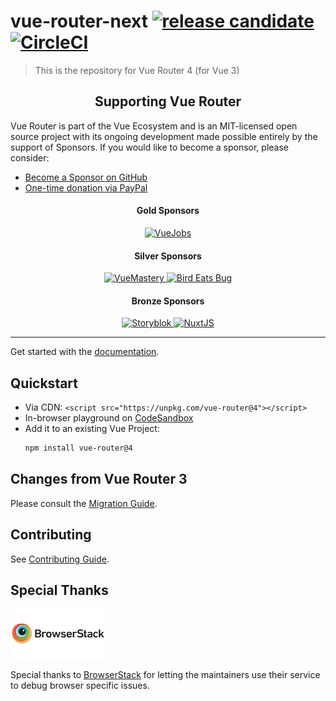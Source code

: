 # vue-router-next [![release candidate](https://img.shields.io/npm/v/vue-router/next.svg)](https://www.npmjs.com/package/vue-router/v/next) [![CircleCI](https://badgen.net/circleci/github/vuejs/router/master)](https://circleci.com/gh/vuejs/router)

> This is the repository for Vue Router 4 (for Vue 3)

<h2 align="center">Supporting Vue Router</h2>

Vue Router is part of the Vue Ecosystem and is an MIT-licensed open source project with its ongoing development made possible entirely by the support of Sponsors. If you would like to become a sponsor, please consider:

- [Become a Sponsor on GitHub](https://github.com/sponsors/posva)
- [One-time donation via PayPal](https://paypal.me/posva)

<!--sponsors start-->

<h4 align="center">Gold Sponsors</h4>
  <p align="center">
    <a href="https://vuejobs.com/?utm_source=vuerouter&utm_campaign=sponsor" target="_blank" rel="noopener noreferrer">
      <picture>
        <source srcset="https://posva-sponsors.pages.dev/logos/vuejobs.svg" media="(prefers-color-scheme: dark)" height="72px" alt="VueJobs" />
        <img src="https://posva-sponsors.pages.dev/logos/vuejobs.svg" height="72px" alt="VueJobs" />
      </picture>
    </a>
  </p>

<h4 align="center">Silver Sponsors</h4>
  <p align="center">
    <a href="https://www.vuemastery.com/" target="_blank" rel="noopener noreferrer">
      <picture>
        <source srcset="https://posva-sponsors.pages.dev/logos/vuemastery-dark.png" media="(prefers-color-scheme: dark)" height="42px" alt="VueMastery" />
        <img src="https://posva-sponsors.pages.dev/logos/vuemastery-light.svg" height="42px" alt="VueMastery" />
      </picture>
    </a>
    <a href="https://birdeatsbug.com/?utm_source=vuerouter&utm_medium=sponsor&utm_campaign=silver" target="_blank" rel="noopener noreferrer">
      <picture>
        <source srcset="https://posva-sponsors.pages.dev/logos/birdeatsbug-light.svg" media="(prefers-color-scheme: dark)" height="42px" alt="Bird Eats Bug" />
        <img src="https://posva-sponsors.pages.dev/logos/birdeatsbug-dark.svg" height="42px" alt="Bird Eats Bug" />
      </picture>
    </a>
  </p>

<h4 align="center">Bronze Sponsors</h4>
  <p align="center">
    <a href="https://storyblok.com" target="_blank" rel="noopener noreferrer">
      <picture>
        <source srcset="https://posva-sponsors.pages.dev/logos/storyblok.png" media="(prefers-color-scheme: dark)" height="26px" alt="Storyblok" />
        <img src="https://posva-sponsors.pages.dev/logos/storyblok.png" height="26px" alt="Storyblok" />
      </picture>
    </a>
    <a href="https://nuxtjs.org" target="_blank" rel="noopener noreferrer">
      <picture>
        <source srcset="https://posva-sponsors.pages.dev/logos/nuxt-dark.svg" media="(prefers-color-scheme: dark)" height="26px" alt="NuxtJS" />
        <img src="https://posva-sponsors.pages.dev/logos/nuxt-light.svg" height="26px" alt="NuxtJS" />
      </picture>
    </a>
  </p>
<!--sponsors end-->

---

Get started with the [documentation](https://next.router.vuejs.org).

## Quickstart

- Via CDN: `<script src="https://unpkg.com/vue-router@4"></script>`
- In-browser playground on [CodeSandbox](https://codesandbox.io/s/vue-router-4-reproduction-hb9lh)
- Add it to an existing Vue Project:
  ```bash
  npm install vue-router@4
  ```

## Changes from Vue Router 3

Please consult the [Migration Guide](https://next.router.vuejs.org/guide/migration/).

## Contributing

See [Contributing Guide](https://github.com/vuejs/router/blob/master/.github/contributing.md).

## Special Thanks

<a href="https://www.browserstack.com">
  <img src="https://github.com/vuejs/vue-router/raw/dev/assets/browserstack-logo-600x315.png" height="80" title="BrowserStack Logo" alt="BrowserStack Logo" />
</a>

Special thanks to [BrowserStack](https://www.browserstack.com) for letting the maintainers use their service to debug browser specific issues.
